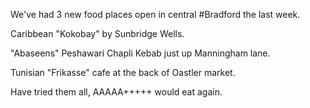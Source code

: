 We've had 3 new food places open in central #Bradford the last week.

Caribbean "Kokobay" by Sunbridge Wells.

"Abaseens" Peshawari Chapli Kebab just up Manningham lane.

Tunisian "Frikasse" cafe at the back of Oastler market.

Have tried them all, AAAAA+++++ would eat again. 